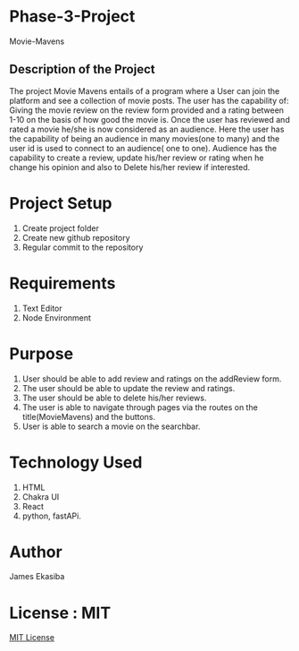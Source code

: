 # Phase-3-Project
Movie-Mavens

## Description of the Project
The project Movie Mavens entails of a program where a User can join the platform and see a collection of movie posts. The user has the capability of: Giving the movie review on the review form provided and a  rating between 1-10 on the basis of how good the movie is. Once the user has reviewed and rated a movie he/she is now considered as an audience. Here the user has the capability of being an audience in many movies(one to many) and the user id is used to connect to an audience( one to one). Audience has the capability to create a review, update his/her review or rating when he change his opinion and also to Delete his/her review if interested.

# Project Setup
1. Create project folder
2. Create new github repository
3. Regular commit to the repository

# Requirements
1. Text Editor 
2. Node Environment

# Purpose
1. User should be able to add review and ratings on the addReview form.
2. The user should be able to update the review and ratings.
3. The user should be able to delete his/her reviews.
4. The user is able to navigate through pages via the routes on the title(MovieMavens) and the buttons.
5. User is able to search a movie on the searchbar.

# Technology Used
 1. HTML
 2. Chakra UI
 3. React
 4. python, fastAPi.

# Author
James Ekasiba

# License : MIT
<a href= "License.md">MIT License</a>